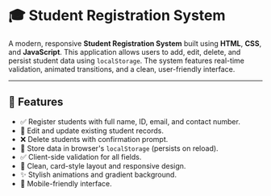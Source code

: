 # 🎓 Student Registration System

A modern, responsive **Student Registration System** built using **HTML**, **CSS**, and **JavaScript**. This application allows users to add, edit, delete, and persist student data using `localStorage`. The system features real-time validation, animated transitions, and a clean, user-friendly interface.

---

## 📌 Features

- ✅ Register students with full name, ID, email, and contact number.
- 🔄 Edit and update existing student records.
- ❌ Delete students with confirmation prompt.
- 💾 Store data in browser's `localStorage` (persists on reload).
- ✅ Client-side validation for all fields.
- 🧾 Clean, card-style layout and responsive design.
- ✨ Stylish animations and gradient background.
- 📱 Mobile-friendly interface.
